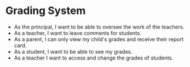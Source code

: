 # Grading System

-   As the principal, I want to be able to oversee the work of the teachers.
-   As a teacher, I want to leave comments for students.
-   As a parent, I can only view my child's grades and receive their report card.
-   As a student, I want to be able to see my grades.
-   As a teacher I want to access and change the grades of students.
